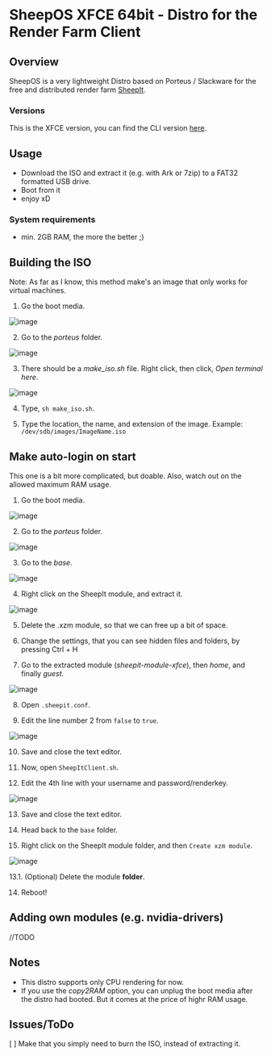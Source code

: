 # SheepOS XFCE 64bit - Distro for the Render Farm Client

## Overview

SheepOS is a very lightweight Distro based on Porteus / Slackware for the free and distributed render farm [SheepIt](https://www.sheepit-renderfarm.com).

### Versions

This is the XFCE version, you can find the CLI version [here](https://github.com/zocker-160/SheepitOS/tree/CLI).

## Usage

 - Download the ISO and extract it (e.g. with Ark or 7zip) to a FAT32 formatted USB drive.
 - Boot from it
 - enjoy xD
 
### System requirements

 - min. 2GB RAM, the more the better ;)

## Building the ISO

Note: As far as I know, this method make's an image that only works for virtual machines.

1. Go the boot media.

![image](https://user-images.githubusercontent.com/50217071/174489933-546deac9-967c-4eb3-b6cc-0f41052f122a.png)

2. Go to the _porteus_ folder.

![image](https://user-images.githubusercontent.com/50217071/174489993-ad5dec55-23e6-47ca-8695-3857ceaa26cc.png)

3. There should be a _make_iso.sh_ file. Right click, then click, _Open terminal here_.

![image](https://user-images.githubusercontent.com/50217071/174490067-4044389a-3fd7-400a-af4b-bbcb014e2d1a.png)

4. Type, `sh make_iso.sh`.

5. Type the location, the name, and extension of the image.
Example: `/dev/sdb/images/ImageName.iso`

## Make auto-login on start
This one is a bit more complicated, but doable.
Also, watch out on the allowed maximum RAM usage.

1. Go the boot media.

![image](https://user-images.githubusercontent.com/50217071/174489933-546deac9-967c-4eb3-b6cc-0f41052f122a.png)

2. Go to the _porteus_ folder.

![image](https://user-images.githubusercontent.com/50217071/174489993-ad5dec55-23e6-47ca-8695-3857ceaa26cc.png)

3. Go to the _base_.

![image](https://user-images.githubusercontent.com/50217071/174490400-19d69baf-6a8d-4757-abf6-e9ee2d6eac97.png)

4. Right click on the SheepIt module, and extract it.

![image](https://user-images.githubusercontent.com/50217071/174490539-2d352681-46a1-4447-834b-4b70b8c9d42c.png)

5. Delete the .xzm module, so that we can free up a bit of space.

6. Change the settings, that you can see hidden files and folders, by pressing Ctrl + H

7. Go to the extracted module (_sheepit-module-xfce_), then _home_, and finally _guest_.

![image](https://user-images.githubusercontent.com/50217071/174490623-dcde8ac0-e1de-4c49-994f-c6f02b69a58f.png)

8. Open `.sheepit.conf`.

9. Edit the line number 2 from `false` to `true`.

![image](https://user-images.githubusercontent.com/50217071/174491018-93a5edbb-2df9-41f8-ae1a-e3bf47d93146.png)

10. Save and close the text editor.

11. Now, open `SheepItClient.sh`.

12. Edit the 4th line with your username and password/renderkey.

![image](https://user-images.githubusercontent.com/50217071/174492300-f1d57903-a3ea-4fa6-a36d-528a3c8bc352.png)


13. Save and close the text editor.

14. Head back to the `base` folder.

13. Right click on the SheepIt module folder, and then `Create xzm module`.

![image](https://user-images.githubusercontent.com/50217071/174491144-7fbb8907-e210-4083-a212-7611e66cce02.png)

13.1. (Optional) Delete the module **folder**.

14. Reboot!

## Adding own modules (e.g. nvidia-drivers)

//TODO

## Notes

- This distro supports only CPU rendering for now.
- If you use the *copy2RAM* option, you can unplug the boot media after the distro had booted. But it comes at the price of highr RAM usage.

## Issues/ToDo

[ ] Make that you simply need to burn the ISO, instead of extracting it.
